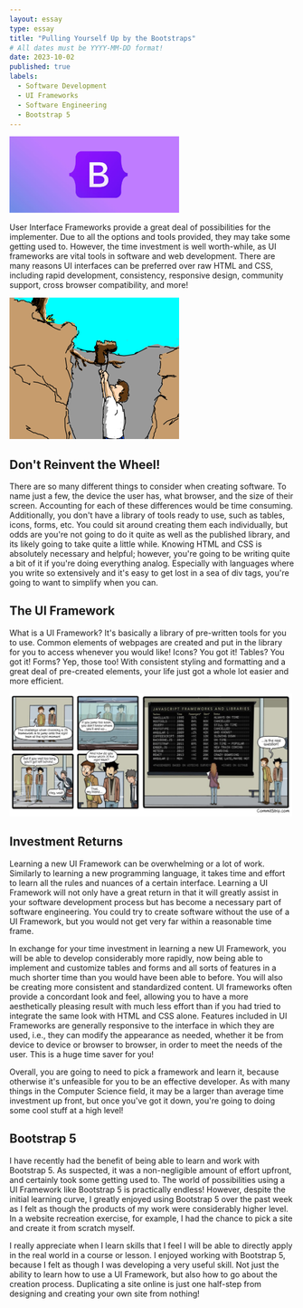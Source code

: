 ```yaml
---
layout: essay
type: essay
title: "Pulling Yourself Up by the Bootstraps"
# All dates must be YYYY-MM-DD format!
date: 2023-10-02
published: true
labels:
  - Software Development 
  - UI Frameworks
  - Software Engineering
  - Bootstrap 5
---
```


<img width="300px" class="rounded float-start pe-4" src="../img/bootstrap-logo.jpeg">

  User Interface Frameworks provide a great deal of possibilities for the implementer. Due to all the options and tools provided, they may take some getting used to. However, the time investment is well worth-while, as UI frameworks are vital tools in software and web development. There are many reasons UI interfaces can be preferred over raw HTML and CSS, including rapid development, consistency, responsive design, community support, cross browser compatibility, and more! 

<img width="300px" class="rounded float-start pe-4" src="../img/boostrap-comic.png">

## Don't Reinvent the Wheel! 

There are so many different things to consider when creating software. To name just a few, the device the user has, what browser, and the size of their screen. Accounting for each of these differences would be time consuming. Additionally, you don't have a library of tools ready to use, such as tables, icons, forms, etc. You could sit around creating them each individually, but odds are you're not going to do it quite as well as the published library, and its likely going to take quite a little while. Knowing HTML and CSS is absolutely necessary and helpful; however, you're going to be writing quite a bit of it if you're doing everything analog. Especially with languages where you write so extensively and it's easy to get lost in a sea of div tags, you're going to want to simplify when you can. 

## The UI Framework

What is a UI Framework? It's basically a library of pre-written tools for you to use. Common elements of webpages are created and put in the library for you to access whenever you would like! Icons? You got it! Tables? You got it! Forms? Yep, those too! With consistent styling and formatting and a great deal of pre-created elements, your life just got a whole lot easier and more efficient. 

<img width="500px" class="rounded float-end pe-4" src="../img/UI-comic.jpeg">

## Investment Returns

Learning a new UI Framework can be overwhelming or a lot of work. Similarly to learning a new programming language, it takes time and effort to learn all the rules and nuances of a certain interface. Learning a UI Framework will not only have a great return in that it will greatly assist in your software development process but has become a necessary part of software engineering. You could try to create software without the use of a UI Framework, but you would not get very far within a reasonable time frame. 

In exchange for your time investment in learning a new UI Framework, you will be able to develop considerably more rapidly, now being able to implement and customize tables and forms and all sorts of features in a much shorter time than you would have been able to before. You will also be creating more consistent and standardized content. UI frameworks often provide a concordant look and feel, allowing you to have a more aesthetically pleasing result with much less effort than if you had tried to integrate the same look with HTML and CSS alone. Features included in UI Frameworks are generally responsive to the interface in which they are used, i.e., they can modify the appearance as needed, whether it be from device to device or browser to browser, in order to meet the needs of the user. This is a huge time saver for you! 

Overall, you are going to need to pick a framework and learn it, because otherwise it's unfeasible for you to be an effective developer. As with many things in the Computer Science field, it may be a larger than average time investment up front, but once you've got it down, you're going to doing some cool stuff at a high level! 

## Bootstrap 5 

I have recently had the benefit of being able to learn and work with Bootstrap 5. As suspected, it was a non-negligible amount of effort upfront, and certainly took some getting used to. The world of possibilities using a UI Framework like Bootstrap 5 is practically endless! However, despite the initial learning curve, I greatly enjoyed using Bootstrap 5 over the past week as I felt as though the products of my work were considerably higher level. In a website recreation exercise, for example, I had the chance to pick a site and create it from scratch myself. 

I really appreciate when I learn skills that I feel I will be able to directly apply in the real world in a course or lesson. I enjoyed working with Bootstrap 5, because I felt as though I was developing a very useful skill. Not just the ability to learn how to use a UI Framework, but also how to go about the creation process. Duplicating a site online is just one half-step from designing and creating your own site from nothing!
